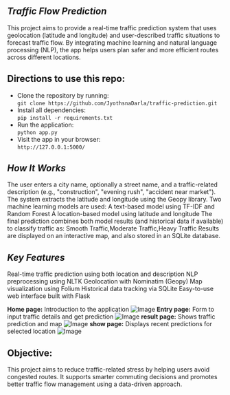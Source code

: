  ***Traffic Flow Prediction***
 ---
 
This project aims to provide a real-time traffic prediction system that uses geolocation (latitude and longitude) and user-described traffic situations to forecast traffic flow. By integrating machine learning and natural language processing (NLP), the app helps users plan safer and more efficient routes across different locations.

## Directions to use this repo:

- Clone the repository by running:  
  `git clone https://github.com/JyothsnaDarla/traffic-prediction.git`
- Install all dependencies:  
  `pip install -r requirements.txt`
- Run the application:  
  `python app.py`
- Visit the app in your browser:  
  `http://127.0.0.1:5000/`

***How It Works***
---

The user enters a city name, optionally a street name, and a traffic-related description (e.g., "construction", "evening rush", "accident near market").
The system extracts the latitude and longitude using the Geopy library.
Two machine learning models are used:
A text-based model using TF-IDF and Random Forest
A location-based model using latitude and longitude
The final prediction combines both model results (and historical data if available) to classify traffic as:
Smooth Traffic,Moderate Traffic,Heavy Traffic
Results are displayed on an interactive map, and also stored in an SQLite database.

 ***Key Features***
 ---
Real-time traffic prediction using both location and description
NLP preprocessing using NLTK
Geolocation with Nominatim (Geopy)
Map visualization using Folium
Historical data tracking via SQLite
Easy-to-use web interface built with Flask

**Home page:**
Introduction to the application
![Image](https://github.com/user-attachments/assets/1015e9e0-5fd5-4007-ac21-b059c667f83b)
**Entry page:**
Form to input traffic details and get prediction
![Image](https://github.com/user-attachments/assets/423d346f-87f1-4bdc-a73b-4550aef8f531)
**result page:**
Shows traffic prediction and map
![Image](https://github.com/user-attachments/assets/ac152ec3-a3c7-4216-b31f-0c058d8421ad)
**show page:**
Displays recent predictions for selected location
![Image](https://github.com/user-attachments/assets/ccb5c4ac-23cf-4d50-93fc-c738915c9b08)

**Objective:**
---
This project aims to reduce traffic-related stress by helping users avoid congested routes. It supports smarter commuting decisions and promotes better traffic flow management using a data-driven approach.
